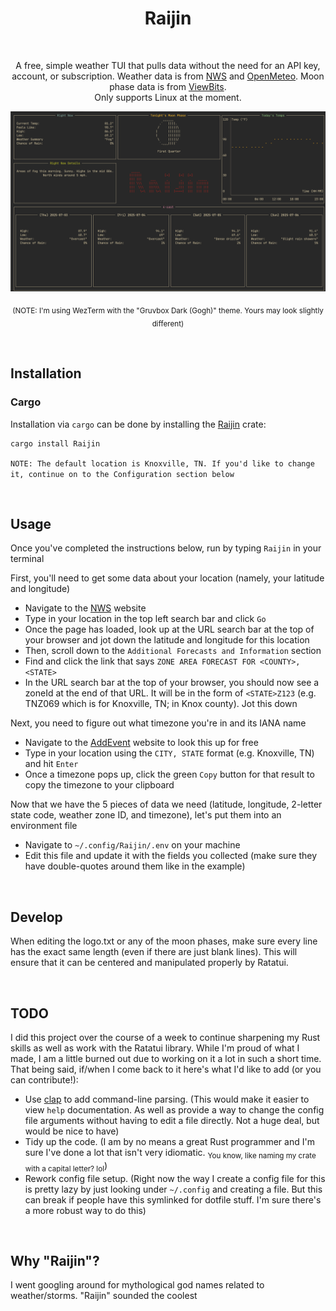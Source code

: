 <div align="center">
  <h1>Raijin</h1>

<br />

  <p>
    A free, simple weather TUI that pulls data without the need for an API key, account, or subscription. Weather data is from <a href="https://api.weather.gov/">NWS</a> and <a href="https://open-meteo.com/en/docs">OpenMeteo</a>. Moon phase data is from <a href="https://viewbits.com/docs/moon-phase-api-documentation">ViewBits</a>. <br /> Only supports Linux at the moment.
  </p>

</div>

<div align="center">
  <img src="screenshot.png" alt="A screenshot of the application"/>
  <p>
  <sub>
  (NOTE: I'm using WezTerm with the "Gruvbox Dark (Gogh)" theme. Yours may look slightly different)
  </sub>
  </p>
</div>

<br>

## Installation

### Cargo

Installation via `cargo` can be done by installing the [Raijin](https://crates.io/crates/Raijin) crate:
```bash
cargo install Raijin
```
`NOTE: The default location is Knoxville, TN. If you'd like to change it, continue on to the Configuration section below`

<br>

## Usage

Once you've completed the instructions below, run by typing `Raijin` in your terminal

First, you'll need to get some data about your location (namely, your latitude and longitude)
- Navigate to the [NWS](https://www.weather.gov/) website
- Type in your location in the top left search bar and click `Go`
- Once the page has loaded, look up at the URL search bar at the top of your browser and jot down the latitude and longitude for this location
- Then, scroll down to the `Additional Forecasts and Information` section
- Find and click the link that says `ZONE AREA FORECAST FOR <COUNTY>, <STATE>`
- In the URL search bar at the top of your browser, you should now see a zoneId at the end of that URL. It will be in the form of `<STATE>Z123` (e.g. TNZ069 which is for Knoxville, TN; in Knox county). Jot this down

Next, you need to figure out what timezone you're in and its IANA name
- Navigate to the [AddEvent](https://www.addevent.com/c/documentation/tools/time-zone-lookup) website to look this up for free
- Type in your location using the `CITY, STATE` format (e.g. Knoxville, TN) and hit `Enter`
- Once a timezone pops up, click the green `Copy` button for that result to copy the timezone to your clipboard

Now that we have the 5 pieces of data we need (latitude, longitude, 2-letter state code, weather zone ID, and timezone), let's put them into an environment file
- Navigate to `~/.config/Raijin/.env` on your machine
- Edit this file and update it with the fields you collected (make sure they have double-quotes around them like in the example)

<br>

## Develop
When editing the logo.txt or any of the moon phases, make sure every line has the exact same length (even if there are just blank lines). This will ensure that it can be centered and manipulated properly by Ratatui.

<br>

## TODO
I did this project over the course of a week to continue sharpening my Rust skills as well as work with the Ratatui library. While I'm proud of what I made, I am a little burned out due to working on it a lot in such a short time. That being said, if/when I come back to it here's what I'd like to add (or you can contribute!):

- Use [clap](https://crates.io/crates/clap) to add command-line parsing. (This would make it easier to view `help` documentation. As well as provide a way to change the config file arguments without having to edit a file directly. Not a huge deal, but would be nice to have)
- Tidy up the code. (I am by no means a great Rust programmer and I'm sure I've done a lot that isn't very idiomatic. <sub>You know, like naming my crate with a capital letter? lol</sub>)
- Rework config file setup. (Right now the way I create a config file for this is pretty lazy by just looking under `~/.config` and creating a file. But this can break if people have this symlinked for dotfile stuff. I'm sure there's a more robust way to do this) 

<br>

## Why "Raijin"?
I went googling around for mythological god names related to weather/storms. "Raijin" sounded the coolest
